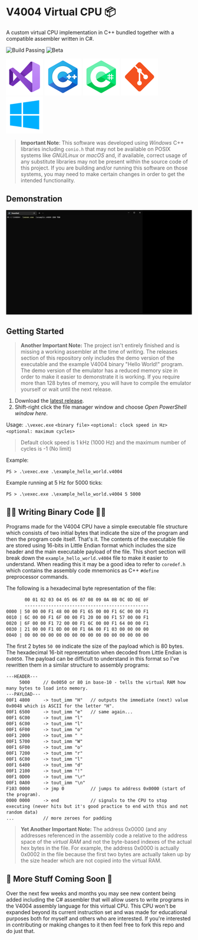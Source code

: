 # V4004 Virtual CPU 📦
A custom virtual CPU implementation in C++ bundled together with a compatible assembler written in C#.

<p>
  <img alt="Build Passing" src="https://img.shields.io/static/v1?label=Build&message=Passing&color=limegreen&style=flat-square&logo=cplusplus&logoColor=white"/>
  <img alt="Beta" src="https://img.shields.io/static/v1?label=Latest&message=0.1.1&color=green&style=flat-square"/>
</p>

<p>
  <a href="https://visualstudio.microsoft.com/vs/"><img alt="Visual Studio" src="https://github.com/a4004/a4004/raw/main/www/svg/vs19.svg"/></a>
  <a href="https://gcc.gnu.org/"><img alt="C++" src="https://github.com/a4004/a4004/raw/main/www/svg/cpp.svg"/></a>
  <a href="https://dotnet.microsoft.com/"><img alt="C#" src="https://github.com/a4004/a4004/raw/main/www/svg/csharp.svg"/></a>
  <a href="https://git-scm.com/"><img alt="Git" src="https://github.com/a4004/a4004/raw/main/www/svg/git.svg"/></a>
  <a href="https://www.microsoft.com/en-us/windows/"><img alt="Windows" src="https://github.com/a4004/a4004/raw/main/www/svg/w10.svg"/></a> 
</p>

> **Important Note**: This software was developed using *Windows* C++ libraries including `conio.h` that may not be available on POSIX systems like *GNU/Linux* or *macOS* and, if available, correct usage of any substitute libraries may not be present within the source code of this project. If you are building and/or running this software on those systems, you may need to make certain changes in order to get the intended functionality.

## Demonstration
![Demo Animation in APNG Format](https://raw.githubusercontent.com/a4004/v4004cpu/master/demo.png)

## Getting Started
> **Another Important Note:** The project isn't entirely finished and is missing a working assembler at the time of writing. The releases section of this repository only includes the demo version of the executable and the example V4004 binary "Hello World!" program. The demo version of the emulator has a reduced memory size in order to make it easier to demonstrate it is working. If you require more than 128 bytes of memory, you will have to compile the emulator yourself or wait until the next release.
1. Download the [latest release](https://github.com/a4004/v4004cpu/releases).
2. Shift-right click the file manager window and choose *Open PowerShell window here*.

Usage:  `.\vexec.exe` `<binary file>` `<optional: clock speed in Hz>` `<optional: maximum cycles>`
> Default clock speed is 1 kHz (1000 Hz) and the maximum number of cycles is -1 (No limit)

Example:
```
PS > .\vexec.exe .\example_hello_world.v4004
```
Example running at 5 Hz for 5000 ticks:
```
PS > .\vexec.exe .\example_hello_world.v4004 5 5000
```

## 👨‍💻 Writing Binary Code 👨‍💻
Programs made for the V4004 CPU have a simple executable file structure which consists of two initial bytes that indicate the size of the program and then the program code itself. That's it. The contents of the executable file are stored using 16-bits in Little Endian format which includes the size header and the main executable payload of the file. This short section will break down the `example_hello_world.v4004` file to make it easier to understand. When reading this it may be a good idea to refer to `coredef.h` which contains the assembly code mnemonics as C++ `#define` preprocessor commands.
 
The following is a hexadecimal byte representation of the file:
```
       00 01 02 03 04 05 06 07 08 09 0A 0B 0C 0D 0E 0F
       -----------------------------------------------
0000 | 50 00 00 F1 48 00 00 F1 65 00 00 F1 6C 00 00 F1
0010 | 6C 00 00 F1 6F 00 00 F1 20 00 00 F1 57 00 00 F1
0020 | 6F 00 00 F1 72 00 00 F1 6C 00 00 F1 64 00 00 F1
0030 | 21 00 00 F1 0D 00 00 F1 0A 00 F1 03 00 00 00 00
0040 | 00 00 00 00 00 00 00 00 00 00 00 00 00 00 00 00
```
The first 2 bytes `50 00` indicate the size of the payload which is 80 bytes. The hexadecimal 16-bit representation when decoded from Little Endian is `0x0050`.
The payload can be difficult to understand in this format so I've rewritten them in a similar structure to assembly programs:

```
---HEADER---
     5000     // 0x0050 or 80 in base-10 - tells the virtual RAM how many bytes to load into memory.
---PAYLOAD---
00F1 4800     -> tout_imm "H"   // outputs the immediate (next) value 0x0048 which is ASCII for the letter "H".
00F1 6500     -> tout_imm "e"   // same again...
00F1 6C00     -> tout_imm "l"
00F1 6C00     -> tout_imm "l"
00F1 6F00     -> tout_imm "o"
00F1 2000     -> tout_imm " "
00F1 5700     -> tout_imm "W"
00F1 6F00     -> tout_imm "o"
00F1 7200     -> tout_imm "r"
00F1 6C00     -> tout_imm "l"
00F1 6400     -> tout_imm "d"
00F1 2100     -> tout_imm "!"
00F1 0D00     -> tout_imm "\r"
00F1 0A00     -> tout_imm "\n"
F103 0000     -> jmp 0          // jumps to address 0x0000 (start of the program).
0000 0000     -> end            // signals to the CPU to stop executing (never hits but it's good practice to end with this and not random data)
...           // more zeroes for padding
```
> **Yet Another Important Note:** The address 0x0000 (and any addresses referenced in the assembly code a relative to the address space of the *virtual RAM* and not the byte-based indexes of the actual hex bytes in the file. For example, the address 0x0000 is actually 0x0002 in the file because the first two bytes are actually taken up by the size header which are not copied into the virtual RAM.


## 🚧 More Stuff Coming Soon 🚧 
Over the next few weeks and months you may see new content being added including the C# assembler that will allow users to write programs in the V4004 assembly language for this virtual CPU. This CPU won't be expanded beyond its current instruction set and was made for educational purposes both for myself and others who are interested. If you're interested in contributing or making changes to it then feel free to fork this repo and do just that.
